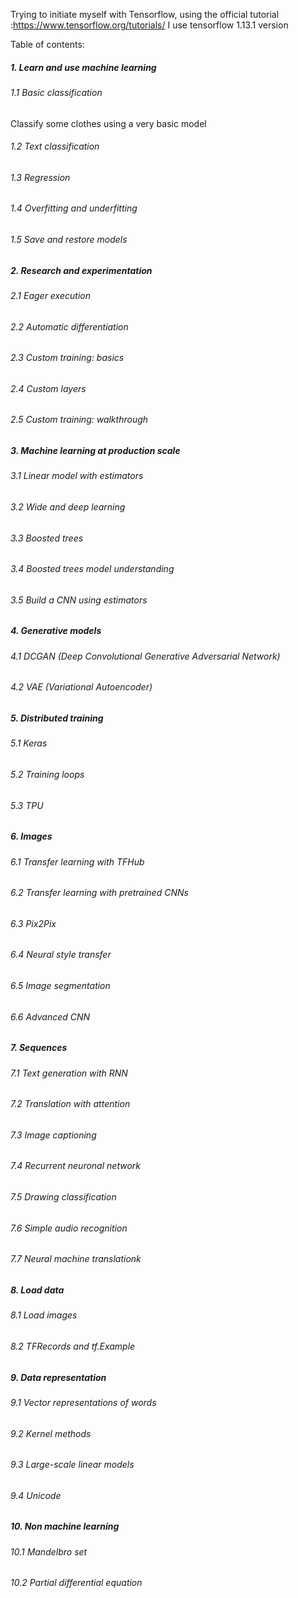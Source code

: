 Trying to initiate myself with Tensorflow, using the official tutorial :https://www.tensorflow.org/tutorials/
I use tensorflow 1.13.1 version

Table of contents:

##### 1. Learn and use machine learning
###### 1.1 Basic classification
Classify some clothes using a very basic model
###### 1.2 Text classification
###### 1.3 Regression
###### 1.4 Overfitting and underfitting
###### 1.5 Save and restore models
##### 2. Research and experimentation
###### 2.1 Eager execution
###### 2.2 Automatic differentiation
###### 2.3 Custom training: basics
###### 2.4 Custom layers
###### 2.5 Custom training: walkthrough
##### 3. Machine learning at production scale
###### 3.1 Linear model with estimators
###### 3.2 Wide and deep learning
###### 3.3 Boosted trees
###### 3.4 Boosted trees model understanding
###### 3.5 Build a CNN using estimators
##### 4. Generative models
###### 4.1 DCGAN (Deep Convolutional Generative Adversarial Network)
###### 4.2 VAE (Variational Autoencoder)
##### 5. Distributed training
###### 5.1 Keras
###### 5.2 Training loops
###### 5.3 TPU
##### 6. Images
###### 6.1 Transfer learning with TFHub
###### 6.2 Transfer learning with pretrained CNNs
###### 6.3 Pix2Pix
###### 6.4 Neural style transfer
###### 6.5 Image segmentation
###### 6.6 Advanced CNN
##### 7. Sequences
###### 7.1 Text generation with RNN
###### 7.2 Translation with attention
###### 7.3 Image captioning
###### 7.4 Recurrent neuronal network
###### 7.5 Drawing classification
###### 7.6 Simple audio recognition
###### 7.7 Neural machine translationk
##### 8. Load data
###### 8.1 Load images
###### 8.2 TFRecords and tf.Example
##### 9. Data representation
###### 9.1 Vector representations of words
###### 9.2 Kernel methods
###### 9.3 Large-scale linear models
###### 9.4 Unicode
##### 10. Non machine learning
###### 10.1 Mandelbro set
###### 10.2 Partial differential equation